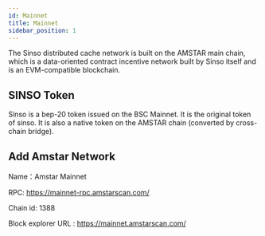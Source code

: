```yaml
---
id: Mainnet
title: Mainnet
sidebar_position: 1
---
```


The Sinso distributed cache network is built on the AMSTAR main chain, which is a data-oriented contract incentive network built by Sinso itself and is an EVM-compatible blockchain.

## SINSO Token

Sinso is a bep-20 token issued on the BSC Mainnet. It is the original token of sinso.
It is also a native token on the AMSTAR chain (converted by cross-chain bridge).

## Add Amstar Network

Name：Amstar Mainnet

RPC: https://mainnet-rpc.amstarscan.com/

Chain id: 1388

Block explorer URL : https://mainnet.amstarscan.com/
